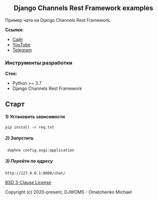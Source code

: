 <h2 align="center">Django Channels Rest Framework examples</h2>

Пример чата на Django Channels Rest Framework.

**Ссылки**:
- [Сайт](https://collabteam.dev)
- [YouTube](https://www.youtube.com/playlist?list=PLF-NY6ldwAWqSxUpnTBObEP21cFQxNJ7C)
- [Telegram](https://t.me/trueDjangoChannel)

### Инструменты разработки

**Стек:**
- Python >= 3.7
- Django Channels Rest Framework

## Старт

#### 1) Установить зависимости

    pip install -r req.txt

##### 2) Запустить

     daphne config.asgi:application

##### 3) Перейти по адресу

    http://127.0.0.1:8000/chat/

[BSD 3-Clause License](https://opensource.org/licenses/BSD-3-Clause)

Copyright (c) 2020-present, DJWOMS - Omelchenko Michael




